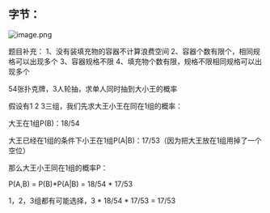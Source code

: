 ## 字节：

[链接:]:https://leetcode-cn.com/circle/discuss/58zeEj/





![image.png](https://pic.leetcode-cn.com/1626658318-wlOJnt-image.png)



题目补充：
1、没有装填充物的容器不计算浪费空间
2、容器个数有限个，相同规格可以出现多个
3、容器规格不限
4、填充物个数有限，规格不限相同规格可以出现多个





54张扑克牌，3人轮抽，求单人同时抽到大小王的概率



假设有1 2 3三组，我们先求大王小王在同在1组的概率：

大王在1组P(B)：18/54

大王已经在1组的条件下小王在1组P(A|B)：17/53（因为把大王放在1组用掉了一个空位）

那么大王小王同在1组的概率P：

P(A,B) = P(B)*P(A|B) = 18/54 * 17/53

1，2，3组都有可能选择，3 * 18/54 * 17/53 = 17/53

